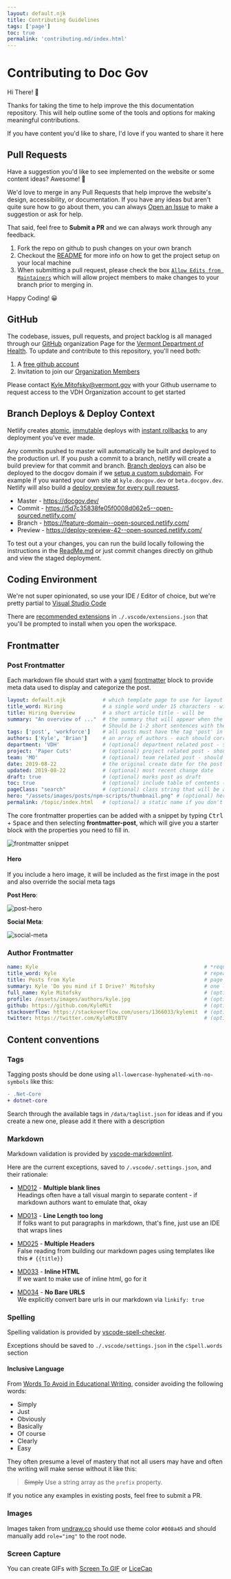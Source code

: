 ```yaml
---
layout: default.njk
title: Contributing Guidelines
tags: ['page']
toc: true
permalink: 'contributing.md/index.html'
---
```


# Contributing to Doc Gov

Hi There! 👋

Thanks for taking the time to help improve the this documentation repository.  This will help outline some of the tools and options for making meaningful contributions.

If you have content you'd like to share, I'd love if you wanted to share it here

## Pull Requests

Have a suggestion you'd like to see implemented on the website or some content ideas? Awesome! 🎉

We'd love to merge in any Pull Requests that help improve the website's design, accessibility, or documentation.  If you have any ideas but aren't quite sure how to go about them, you can always [Open an Issue](https://github.com/VermontDepartmentOfHealth/docs/issues/new/choose) to make a suggestion or ask for help.  

That said, feel free to **Submit a PR** and we can always work through any feedback.

1. Fork the repo on github to push changes on your own branch
2. Checkout the [README](/readme/) for more info on how to get the project setup on your local machine
3. When submitting a pull request, please check the box [`Allow Edits from Maintainers`](https://help.github.com/en/articles/allowing-changes-to-a-pull-request-branch-created-from-a-fork) which will allow project members to make changes to your branch prior to merging in.

Happy Coding! 😀

## GitHub

The codebase, issues, pull requests, and project backlog is all managed through our [GitHub](https://github.com/) organization Page for the [Vermont Department of Health](https://github.com/VermontDepartmentOfHealth).  To update and contribute to this repository, you'll need both:

1. A [free github account](https://github.com/join)
2. Invitation to join our [Organization Members](https://github.com/orgs/VermontDepartmentOfHealth/people)

Please contact Kyle.Mitofsky@vermont.gov with your Github username to request access to the VDH Organization account to get started

## Branch Deploys & Deploy Context

Netlify creates [atomic](https://www.netlify.com/docs/versioning-and-rollbacks/#atomic-deploys), [immutable](https://medium.com/netlify/how-netlifys-deploying-and-routing-infrastructure-works-c90adbde3b8d) deploys with [instant rollbacks](https://www.netlify.com/docs/versioning-and-rollbacks/#rollbacks) to any deployment you've ever made.

Any commits pushed to master will automatically be built and deployed to the production url. If you push a commit to a branch, netlify will create a build preview for that commit and branch.  [Branch deploys](https://www.netlify.com/docs/continuous-deployment/#branches-deploys) can also be deployed to the docgov domain if we [setup a custom subdomain](https://app.netlify.com/sites/open-sourced/settings/domain#branch-subdomains).  For example if you wanted your own site at `kyle.docgov.dev` or `beta.docgov.dev`.  Netlify will also build a [deploy preview for every pull request](https://www.netlify.com/blog/2016/07/20/introducing-deploy-previews-in-netlify/).

* Master - https://docgov.dev/
* Commit - https://5d7c35838fe05f0008d062e5--open-sourced.netlify.com/
* Branch - https://feature-domain--open-sourced.netlify.com/
* Preview - https://deploy-preview-42--open-sourced.netlify.com/

To test out a your changes, you can run the build locally following the instructions in the [ReadMe.md](./README.MD) or just commit changes directly on github and view the staged deployment.

## Coding Environment

We're not super opinionated, so use your IDE / Editor of choice, but we're pretty partial to [Visual Studio Code](https://code.visualstudio.com/)

There are [recommended extensions](https://code.visualstudio.com/docs/editor/extension-gallery#_recommended-extensions) in `./.vscode/extensions.json` that you'll be prompted to install when you open the workspace.

## Frontmatter

### Post Frontmatter

Each markdown file should start with a [yaml](https://learnxinyminutes.com/docs/yaml/) [frontmatter](https://www.11ty.io/docs/data-frontmatter/) block to provide meta data used to display and categorize the post.

```yaml
layout: default.njk            # which template page to use for layout
title_word: Hiring             # a single word under 15 characters - will be prepended to "doc Gov" on the site title
title: Hiring Overview         # a short article title - will be
summary: "An overview of ..."  # the summary that will appear when the article is referenced elsewhere.  
                               # Should be 1-2 short sentences with the elevator pitch for the article
tags: ['post', 'workforce']    # all posts must have the tag 'post' in addition to at least one other tagging option in /data/taglist
authors: ['Kyle', 'Brian']     # an array of authors - each should correspond to a key in /authors/
department: 'VDH'              # (optional) department related post - should correspond to a key in /departments/
project: 'Paper Cuts'          # (optional) project related post - should correspond to a key in /projects/
team: 'MO'                     # (optional) team related post - should correspond to a key in /teams/
date: 2019-08-22               # the original create date for the post
updated: 2019-08-22            # (optional) most recent change date
draft: true                    # (optional) marks post as draft
toc: true                      # (optional) include table of contents (automatic for posts)
pageClass: "search"            # (optional) class string that will be added to document.body
hero: "/assets/images/posts/npm-scripts/thumbnail.png" # (optional) hero thumbnail
permalink: /topic/index.html   # (optional) a static name if you don't want to use the file's path as the URL
```

The core frontmatter properties can be added with a snippet by typing <kbd>Ctrl</kbd> + <kbd>Space</kbd> and then selecting **frontmatter-post**, which will give you a starter block with the properties you need to fill in.

 ![frontmatter snippet](/assets/images/posts/contributing/snippet.png)

#### Hero

If you include a hero image, it will be included as the first image in the post and also override the social meta tags

**Post Hero**:

![post-hero](/assets/images/posts/contributing/post-hero.png)

**Social Meta**:

![social-meta](/assets/images/posts/contributing/social-meta.png)

### Author Frontmatter

```yaml
name: Kyle                                                      # *required - name to match against authors tag in post
title_word: Kyle                                                # repeat name value
title: Posts from Kyle                                          # page title - 'posts from ___'
summary: Kyle 'Do you mind if I Drive?' Mitofsky                # one line personal bio / summary
full_name: Kyle Mitofsky                                        # (optional) full name - fallback to name
profile: /assets/images/authors/kyle.jpg                        # (optional) path to profile image (also add image)
github: https://github.com/KyleMit                              # (optional) path to github profile
stackoverflow: https://stackoverflow.com/users/1366033/kylemit  # (optional) path to stackoverflow profile
twitter: https://twitter.com/KyleMitBTV                         # (optional) path to twitter profile
```

## Content conventions

### Tags

Tagging posts should be done using `all-lowercase-hyphenated-with-no-symbols` like this:

```diff
- .Net-Core
+ dotnet-core
```

Search through the available tags in `/data/taglist.json` for ideas and if you create a new one, please add it there with a description

### Markdown

Markdown validation is provided by [vscode-markdownlint](https://github.com/DavidAnson/vscode-markdownlint).

Here are the current exceptions, saved to `/.vscode/.settings.json`, and their rationale:

* [MD012](https://github.com/markdownlint/markdownlint/blob/master/docs/RULES.md#md012---multiple-consecutive-blank-lines) - **Multiple blank lines**  
  Headings often have a tall visual margin to separate content - if markdown authors want to emulate that, okay

* [MD013](https://github.com/markdownlint/markdownlint/blob/master/docs/RULES.md#md013---line-length) - **Line Length too long**  
  If folks want to put paragraphs in markdown, that's fine, just use an IDE that wraps lines

* [MD025](https://github.com/markdownlint/markdownlint/blob/master/docs/RULES.md#md025---multiple-top-level-headers-in-the-same-document) - **Multiple Headers**  
  False reading from building our markdown pages using templates like this `# {{title}}`

* [MD033](https://github.com/markdownlint/markdownlint/blob/master/docs/RULES.md#md033---inline-html) - **Inline HTML**  
  If we want to make use of inline html, go for it

* [MD034](https://github.com/markdownlint/markdownlint/blob/master/docs/RULES.md#md033---inline-html) - **No Bare URLS**  
  We explicitly convert bare urls in our markdown via `linkify: true`

### Spelling

Spelling validation is provided by [vscode-spell-checker](https://github.com/streetsidesoftware/vscode-spell-checker).

Exceptions should be saved to `./.vscode/settings.json` in the `cSpell.words` section


#### Inclusive Language

From [Words To Avoid in Educational Writing](https://css-tricks.com/words-avoid-educational-writing/), consider avoiding the following words:

* Simply
* Just
* Obviously
* Basically
* Of course
* Clearly
* Easy

They often presume a level of mastery that not all users may have and often the writing will make sense without it like this: 

> ~~Simply~~ Use a string array as the `prefix` property.

If you notice any examples in existing posts, feel free to submit a PR.

### Images

Images taken from [undraw.co](https://undraw.co/search) should use theme color `#008a45` and should manually add `role="img"` to the root node.

### Screen Capture

You can create GIFs with [Screen To GIF](www.screentogif.com) or [LiceCap](https://licecap.en.softonic.com/)

